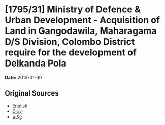 # [1795/31] Ministry of Defence & Urban Development - Acquisition of Land in Gangodawila, Maharagama D/S Division, Colombo District require for the development of Delkanda Pola

**Date:** 2013-01-30

## Original Sources

- [English](https://documents.gov.lk/view/extra-gazettes/2013/1/1795-31_E.pdf)
- [සිංහල](https://documents.gov.lk/view/extra-gazettes/2013/1/1795-31_S.pdf)
- [தமிழ்](https://documents.gov.lk/view/extra-gazettes/2013/1/1795-31_T.pdf)
